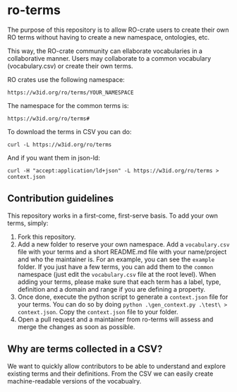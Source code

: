 # ro-terms
The purpose of this repository is to allow RO-crate users to create their own RO terms without having to create a new namespace, ontologies, etc.

This way, the RO-crate community can ellaborate vocabularies in a collaborative manner. Users may collaborate to a common vocabulary (vocabulary.csv) or create their own terms.

RO crates use the following namespace: 

`https://w3id.org/ro/terms/YOUR_NAMESPACE`

The namespace for the common terms is: 

`https://w3id.org/ro/terms#`

To download the terms in CSV you can do:

`curl -L https://w3id.org/ro/terms`

And if you want them in json-ld:

`curl -H "accept:application/ld+json" -L https://w3id.org/ro/terms > context.json`

## Contribution guidelines
This repository works in a first-come, first-serve basis. To add your own terms, simply:

1) Fork this repository.
2) Add a new folder to reserve your own namespace. Add a `vocabulary.csv` file with your terms and a short README.md file with your name/project and who the maintainer is. For an example, you can see the `example` folder. If you just have a few terms, you can add them to the `common` namespace (just edit the `vocabulary.csv` file at the root level). When adding your terms, please make sure that each term has a label, type, definition and a domain and range if you are defining a property. 
3) Once done, execute the python script to generate a `context.json` file for your terms. You can do so by doing `python .\gen_context.py .\test\ > context.json`. Copy the `context.json` file to your folder.
4) Open a pull request and a maintainer from ro-terms will assess and merge the changes as soon as possible.

## Why are terms collected in a CSV?
We want to quickly allow contributors to be able to understand and explore existing terms and their definitions. From the CSV we can easily create machine-readable versions of the vocabualry.


